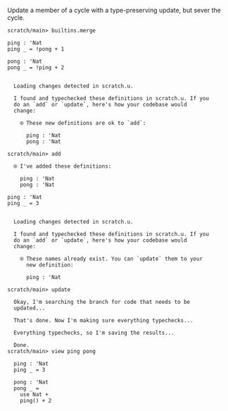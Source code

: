 Update a member of a cycle with a type-preserving update, but sever the cycle.

``` ucm :hide
scratch/main> builtins.merge
```

``` unison
ping : 'Nat
ping _ = !pong + 1

pong : 'Nat
pong _ = !ping + 2
```

``` ucm :added-by-ucm

  Loading changes detected in scratch.u.

  I found and typechecked these definitions in scratch.u. If you
  do an `add` or `update`, here's how your codebase would
  change:

    ⍟ These new definitions are ok to `add`:
    
      ping : 'Nat
      pong : 'Nat
```

``` ucm
scratch/main> add

  ⍟ I've added these definitions:

    ping : 'Nat
    pong : 'Nat
```

``` unison
ping : 'Nat
ping _ = 3
```

``` ucm :added-by-ucm

  Loading changes detected in scratch.u.

  I found and typechecked these definitions in scratch.u. If you
  do an `add` or `update`, here's how your codebase would
  change:

    ⍟ These names already exist. You can `update` them to your
      new definition:
    
      ping : 'Nat
```

``` ucm
scratch/main> update

  Okay, I'm searching the branch for code that needs to be
  updated...

  That's done. Now I'm making sure everything typechecks...

  Everything typechecks, so I'm saving the results...

  Done.
scratch/main> view ping pong

  ping : 'Nat
  ping _ = 3

  pong : 'Nat
  pong _ =
    use Nat +
    ping() + 2
```
